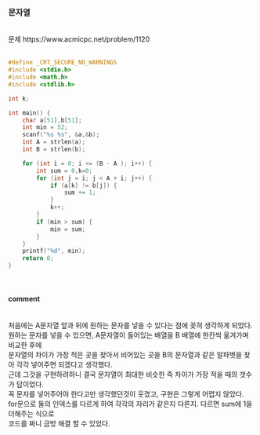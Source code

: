 ### 문자열

<br>
문제 https://www.acmicpc.net/problem/1120
<br>
<br>


```C
#define _CRT_SECURE_NO_WARNINGS
#include <stdio.h>
#include <math.h>
#include <stdlib.h>

int k;

int main() { 
	char a[51],b[51];
	int min = 52;
	scanf("%s %s", &a,&b);
	int A = strlen(a);
	int B = strlen(b);

	for (int i = 0; i <= (B - A ); i++) {
		int sum = 0,k=0;
		for (int j = i; j < A + i; j++) {
			if (a[k] != b[j]) {
				sum += 1;
			}
			k++;
		}
		if (min > sum) {
			min = sum;
		}
	}
	printf("%d", min);
	return 0;
}
```

<br>

####  comment
<br>
처음에는 A문자열 앞과 뒤에 원하는 문자를 넣을 수 있다는 점에 꽂혀 생각하게 되었다.<br>
원하는 문자를 넣을 수 있으면, A문자열이 들어있는 배열을 B 배열에 한칸씩 옮겨가며 비교한 후에<br>
문자열의 차이가 가장 적은 곳을 찾아서 비어있는 곳을 B의 문자열과 같은 알파벳을 찾아 각각 넣어주면 되겠다고 생각했다.<br>
근데 그것을 구현하려하니 결국 문자열이 최대한 비슷한 즉 차이가 가장 적을 때의 갯수가 답이었다. <br>
꼭 문자를 넣어주어야 한다고만 생각했던것이 웃겼고, 구현은 그렇게 어렵지 않았다.<br>
for문으로 둘의 인덱스를 다르게 하여 각각의 자리가 같은지 다른지. 다르면 sum에 1을 더해주는 식으로<br>
코드를 짜니 금방 해결 할 수 있었다.<br>
<br>

